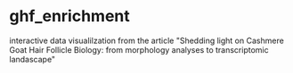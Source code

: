 # ghf_enrichment
interactive data visualilzation from the article "Shedding light on Cashmere Goat Hair Follicle Biology: from morphology analyses to transcriptomic landascape" 
